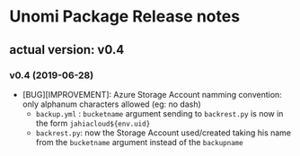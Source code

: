 # Unomi Package Release notes

## actual version: v0.4

### v0.4 (2019-06-28)
* [BUG][IMPROVEMENT]: Azure Storage Account namming convention: only alphanum characters allowed (eg: no dash)
    * `backup.yml` : `bucketname` argument sending to `backrest.py` is now in the form `jahiacloud${env.uid}`
    * `backrest.py`: now the Storage Account used/created taking his name from the `bucketname` argument instead of the `backupname`

